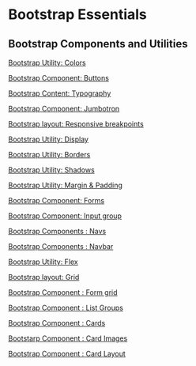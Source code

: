 # Bootstrap Essentials

## Bootstrap Components and Utilities

[Bootstrap Utility: Colors](https://getbootstrap.com/docs/4.4/utilities/colors/)

[Bootstrap Component: Buttons](https://getbootstrap.com/docs/4.4/components/buttons/)

[Bootstrap Content: Typography](https://getbootstrap.com/docs/4.4/content/typography/)

[Bootstrap Component: Jumbotron](https://getbootstrap.com/docs/4.4/components/jumbotron/)

[Bootstrap layout: Responsive breakpoints](https://getbootstrap.com/docs/4.4/layout/overview/#responsive-breakpoints)

[Bootstrap Utility: Display](https://getbootstrap.com/docs/4.4/utilities/display/)

[Bootstrap Utility: Borders](https://getbootstrap.com/docs/4.4/utilities/borders/)

[Bootstrap Utility: Shadows](https://getbootstrap.com/docs/4.4/utilities/shadows/)

[Bootstrap Utility: Margin & Padding](https://getbootstrap.com/docs/4.4/utilities/spacing/)

[Bootstrap Component: Forms](https://getbootstrap.com/docs/4.4/components/forms/)

[Bootstrap Component: Input group](https://getbootstrap.com/docs/4.4/components/input-group/)

[Bootstrap Components : Navs](https://getbootstrap.com/docs/4.4/components/navs/)

[Bootstrap Components : Navbar](https://getbootstrap.com/docs/4.4/components/navbar/)

[Bootstrap Utility: Flex](https://getbootstrap.com/docs/4.4/utilities/flex/)

[Bootstrap layout: Grid](https://getbootstrap.com/docs/4.4/layout/grid/)

[Bootstrap Component : Form grid](https://getbootstrap.com/docs/4.0/components/forms/#form-grid)

[Bootstrap Component : List Groups](https://getbootstrap.com/docs/4.4/components/list-group/)

[Bootstrap Component : Cards](https://getbootstrap.com/docs/4.4/components/card/)

[Bootstarp Component : Card Images](https://getbootstrap.com/docs/4.4/components/card/#images-1)

[Bootstrap Component : Card Layout](https://getbootstrap.com/docs/4.4/components/card/#card-layout)

[]()

[]()

[]()
